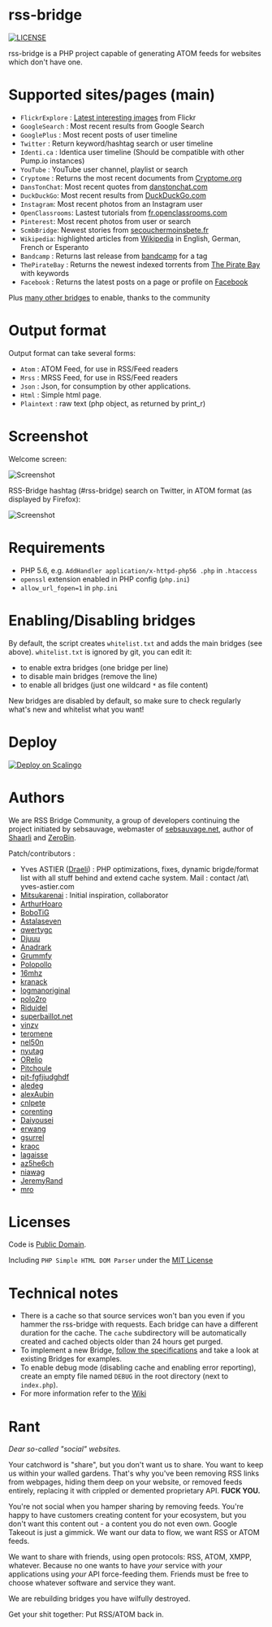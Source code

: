 rss-bridge
===
[![LICENSE](https://img.shields.io/badge/license-UNLICENSE-blue.svg)](UNLICENSE)

rss-bridge is a PHP project capable of generating ATOM feeds for websites which don't have one.

Supported sites/pages (main)
===

 * `FlickrExplore` : [Latest interesting images](http://www.flickr.com/explore) from Flickr
 * `GoogleSearch` : Most recent results from Google Search
 * `GooglePlus` : Most recent posts of user timeline
 * `Twitter` : Return keyword/hashtag search or user timeline
 * `Identi.ca` : Identica user timeline (Should be compatible with other Pump.io instances)
 * `YouTube` : YouTube user channel, playlist or search
 * `Cryptome` : Returns the most recent documents from [Cryptome.org](http://cryptome.org/)
 * `DansTonChat`: Most recent quotes from [danstonchat.com](http://danstonchat.com/)
 * `DuckDuckGo`: Most recent results from [DuckDuckGo.com](https://duckduckgo.com/)
 * `Instagram`: Most recent photos from an Instagram user
 * `OpenClassrooms`: Lastest tutorials from [fr.openclassrooms.com](http://fr.openclassrooms.com/)
 * `Pinterest`: Most recent photos from user or search
 * `ScmbBridge`: Newest stories from [secouchermoinsbete.fr](http://secouchermoinsbete.fr/)
 * `Wikipedia`: highlighted articles from [Wikipedia](https://wikipedia.org/) in English, German, French or Esperanto
 * `Bandcamp` : Returns last release from [bandcamp](https://bandcamp.com/) for a tag
 * `ThePirateBay` : Returns the newest indexed torrents from [The Pirate Bay](https://thepiratebay.se/) with keywords
 * `Facebook` : Returns the latest posts on a page or profile on [Facebook](https://facebook.com/)

Plus [many other bridges](bridges/) to enable, thanks to the community

Output format
===
Output format can take several forms:

 * `Atom` : ATOM Feed, for use in RSS/Feed readers
 * `Mrss` : MRSS Feed, for use in RSS/Feed readers
 * `Json` : Json, for consumption by other applications.
 * `Html` : Simple html page.
 * `Plaintext` : raw text (php object, as returned by print_r)
   
Screenshot
===

Welcome screen:

![Screenshot](https://github.com/RSS-Bridge/rss-bridge/wiki/images/screenshot_rss-bridge_welcome.png)
   
RSS-Bridge hashtag (#rss-bridge) search on Twitter, in ATOM format (as displayed by Firefox):

![Screenshot](https://github.com/RSS-Bridge/rss-bridge/wiki/images/screenshot_twitterbridge_atom.png)
   
Requirements
===

 * PHP 5.6, e.g. `AddHandler application/x-httpd-php56 .php` in `.htaccess`
 * `openssl` extension enabled in PHP config (`php.ini`)
 * `allow_url_fopen=1` in `php.ini`

Enabling/Disabling bridges
===

By default, the script creates `whitelist.txt` and adds the main bridges (see above). `whitelist.txt` is ignored by git, you can edit it:
 * to enable extra bridges (one bridge per line)
 * to disable main bridges (remove the line)
 * to enable all bridges (just one wildcard `*` as file content)

New bridges are disabled by default, so make sure to check regularly what's new and whitelist what you want!

Deploy
===
[![Deploy on Scalingo](https://cdn.scalingo.com/deploy/button.svg)](https://my.scalingo.com/deploy?source=https://github.com/sebsauvage/rss-bridge)
 
Authors
===
We are RSS Bridge Community, a group of developers continuing the project initiated by sebsauvage, webmaster of [sebsauvage.net](http://sebsauvage.net), author of [Shaarli](http://sebsauvage.net/wiki/doku.php?id=php:shaarli) and [ZeroBin](http://sebsauvage.net/wiki/doku.php?id=php:zerobin).

Patch/contributors :

 * Yves ASTIER ([Draeli](https://github.com/Draeli)) : PHP optimizations, fixes, dynamic brigde/format list with all stuff behind and extend cache system. Mail : contact /at\ yves-astier.com
 * [Mitsukarenai](https://github.com/Mitsukarenai) : Initial inspiration, collaborator
 * [ArthurHoaro](https://github.com/ArthurHoaro)
 * [BoboTiG](https://github.com/BoboTiG)
 * [Astalaseven](https://github.com/Astalaseven)
 * [qwertygc](https://github.com/qwertygc)
 * [Djuuu](https://github.com/Djuuu)
 * [Anadrark](https://github.com/Anadrark])
 * [Grummfy](https://github.com/Grummfy)
 * [Polopollo](https://github.com/Polopollo)
 * [16mhz](https://github.com/16mhz)
 * [kranack](https://github.com/kranack)
 * [logmanoriginal](https://github.com/logmanoriginal)
 * [polo2ro](https://github.com/polo2ro)
 * [Riduidel](https://github.com/Riduidel)
 * [superbaillot.net](http://superbaillot.net/)
 * [vinzv](https://github.com/vinzv)
 * [teromene](https://github.com/teromene)
 * [nel50n](https://github.com/nel50n)
 * [nyutag](https://github.com/nyutag)
 * [ORelio](https://github.com/ORelio)
 * [Pitchoule](https://github.com/Pitchoule)
 * [pit-fgfjiudghdf](https://github.com/pit-fgfjiudghdf)
 * [aledeg](https://github.com/aledeg)
 * [alexAubin](https://github.com/alexAubin)
 * [cnlpete](https://github.com/cnlpete)
 * [corenting](https://github.com/corenting)
 * [Daiyousei](https://github.com/Daiyousei)
 * [erwang](https://github.com/erwang)
 * [gsurrel](https://github.com/gsurrel)
 * [kraoc](https://github.com/kraoc)
 * [lagaisse](https://github.com/lagaisse)
 * [az5he6ch](https://github.com/az5he6ch)
 * [niawag](https://github.com/niawag)
 * [JeremyRand](https://github.com/JeremyRand)
 * [mro](https://github.com/mro)

Licenses
===
Code is [Public Domain](UNLICENSE).

Including `PHP Simple HTML DOM Parser` under the [MIT License](http://opensource.org/licenses/MIT)


Technical notes
===
  * There is a cache so that source services won't ban you even if you hammer the rss-bridge with requests. Each bridge can have a different duration for the cache. The `cache` subdirectory will be automatically created and cached objects older than 24 hours get purged.
  * To implement a new Bridge, [follow the specifications](https://github.com/RSS-Bridge/rss-bridge/wiki/Bridge-API) and take a look at existing Bridges for examples.
  * To enable debug mode (disabling cache and enabling error reporting), create an empty file named `DEBUG` in the root directory (next to `index.php`).
  * For more information refer to the [Wiki](https://github.com/RSS-Bridge/rss-bridge/wiki)

Rant
===

*Dear so-called "social" websites.*

Your catchword is "share", but you don't want us to share. You want to keep us within your walled gardens. That's why you've been removing RSS links from webpages, hiding them deep on your website, or removed feeds entirely, replacing it with crippled or demented proprietary API. **FUCK YOU.**

You're not social when you hamper sharing by removing feeds. You're happy to have customers creating content for your ecosystem, but you don't want this content out - a content you do not even own. Google Takeout is just a gimmick. We want our data to flow, we want RSS or ATOM feeds.

We want to share with friends, using open protocols: RSS, ATOM, XMPP, whatever. Because no one wants to have *your* service with *your* applications using *your* API force-feeding them. Friends must be free to choose whatever software and service they want.

We are rebuilding bridges you have wilfully destroyed.

Get your shit together: Put RSS/ATOM back in.
